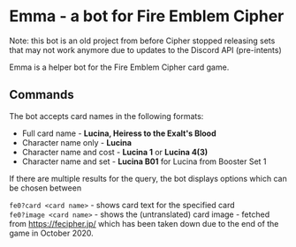 # Emma - a bot for Fire Emblem Cipher
Note: this bot is an old project from before Cipher stopped releasing sets that may not work anymore due to updates to the Discord API (pre-intents)

Emma is a helper bot for the Fire Emblem Cipher card game.

## Commands
The bot accepts card names in the following formats:
* Full card name - **Lucina, Heiress to the Exalt's Blood**
* Character name only - **Lucina**
* Character name and cost - **Lucina 1** or **Lucina 4(3)**
* Character name and set - **Lucina B01** for Lucina from Booster Set 1

If there are multiple results for the query, the bot displays options which can be chosen between

`fe0?card <card name>` - shows card text for the specified card  
`fe0?image <card name>` - shows the (untranslated) card image - fetched from https://fecipher.jp/ which has been taken down due to the end of the game in October 2020.
